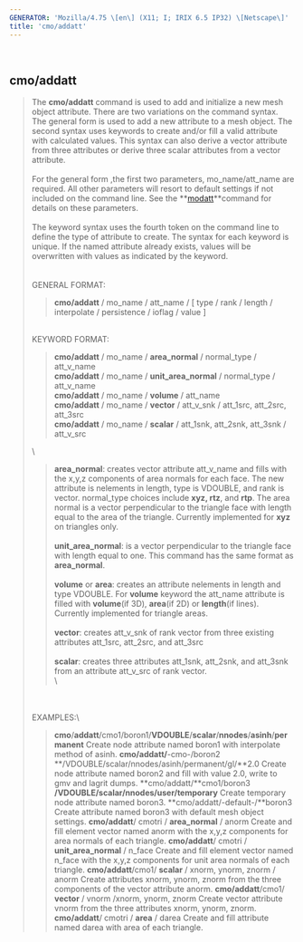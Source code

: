 ```yaml
---
GENERATOR: 'Mozilla/4.75 \[en\] (X11; I; IRIX 6.5 IP32) \[Netscape\]'
title: 'cmo/addatt'
---
```


 

cmo/addatt
----------

> The **cmo/addatt** command is used to add and initialize a new mesh
> object attribute. There are two variations on the command syntax. The
> general form is used to add a new attribute to a mesh object. The
> second syntax uses keywords to create and/or fill a valid attribute
> with calculated values. This syntax can also derive a vector attribute
> from three attributes or derive three scalar attributes from a vector
> attribute.\
> \
> For the general form ,the first two parameters, mo\_name/att\_name are
> required. All other parameters will resort to default settings if not
> included on the command line. See the
> **[modatt](cmo_modatt.html)**command for details on these parameters.\
> \
> The keyword syntax uses the fourth token on the command line to define
> the type of attribute to create. The syntax for each keyword is
> unique. If the named attribute already exists, values will be
> overwritten with values as indicated by the keyword.\
> \
> \
> GENERAL FORMAT:
>
> > **cmo/addatt** / mo\_name / att\_name / \[ type / rank / length /
> > interpolate / persistence / ioflag / value \]
>
> \
> KEYWORD FORMAT:
>
> > **cmo/addatt** / mo\_name / **area\_normal** / normal\_type /
> > att\_v\_name\
> > **cmo/addatt** / mo\_name / **unit\_area\_normal** / normal\_type /
> > att\_v\_name\
> > **cmo/addatt** / mo\_name / **volume** / att\_name\
> > **cmo/addatt** / mo\_name / **vector** / att\_v\_snk / att\_1src,
> > att\_2src, att\_3src\
> > **cmo/addatt** / mo\_name / **scalar** / att\_1snk, att\_2snk,
> > att\_3snk / att\_v\_src
>
> \
>
> > **area\_normal**: creates vector attribute att\_v\_name and fills
> > with the x,y,z components of area normals for each face. The new
> > attribute is nelements in length, type is VDOUBLE, and rank is
> > vector. normal\_type choices include **xyz, rtz**, and **rtp**. The
> > area normal is a vector perpendicular to the triangle face with
> > length equal to the area of the triangle. Currently implemented for
> > **xyz** on triangles only.\
> > \
> > **unit\_area\_normal**: is a vector perpendicular to the triangle
> > face with length equal to one. This command has the same format as
> > **area\_normal**.\
> > \
> > **volume** or **area**: creates an attribute nelements in length and
> > type VDOUBLE. For **volume** keyword the att\_name attribute is
> > filled with **volume**(if 3D), **area**(if 2D) or **length**(if
> > lines). Currently implemented for triangle areas.\
> > \
> > **vector**: creates att\_v\_snk of rank vector from three existing
> > attributes att\_1src, att\_2src, and att\_3src\
> > \
> > **scalar**: creates three attributes att\_1snk, att\_2snk, and
> > att\_3snk from an attribute att\_v\_src of rank vector.\
> > \
>
> \
> \
> EXAMPLES:\
>
> > **cmo**/**addatt**/cmo1/boron1/**VDOUBLE**/**scalar**/**nnodes**/**asinh**/**permanent**
> > Create node attribute named boron1 with interpolate method of asinh.
> > **cmo/addatt/**-cmo-/boron2
> > **/VDOUBLE/scalar/nnodes/asinh/permanent/gl/**2.0
> > Create node attribute named boron2 and fill with value 2.0, write to
> > gmv and lagrit dumps.
> > **cmo/addatt/**cmo1/boron3 **/VDOUBLE/scalar/nnodes/user/temporary**
> > Create temporary node attribute named boron3.
> > **cmo/addatt/-default-/**boron3
> > Create attribute named boron3 with default mesh object settings.
> > **cmo/addatt**/ cmotri / **area\_normal** / anorm
> > Create and fill element vector named anorm with the x,y,z components
> > for area normals of each triangle.
> > **cmo/addatt**/ cmotri / **unit\_area\_normal** / n\_face
> > Create and fill element vector named n\_face with the x,y,z
> > components for unit area normals of each triangle.
> > **cmo/addatt**/cmo1/ **scalar** / xnorm, ynorm, znorm / anorm
> > Create attributes xnorm, ynorm, znorm from the three components of
> > the vector attribute anorm.
> > **cmo/addatt**/cmo1/ **vector** / vnorm /xnorm, ynorm, znorm
> > Create vector attribute vnorm from the three attributes xnorm,
> > ynorm, znorm.
> > **cmo/addatt**/ cmotri / **area** / darea
> > Create and fill attribute named darea with area of each triangle.
